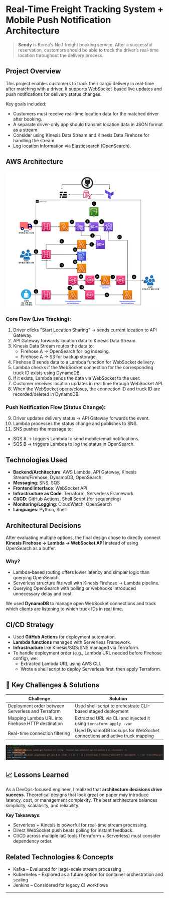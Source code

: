 # Real-Time Freight Tracking System + Mobile Push Notification Architecture

> **Sendy** is Korea's No.1 freight booking service. After a successful reservation, customers should be able to track the driver’s real-time location throughout the delivery process.

## Project Overview

This project enables customers to track their cargo delivery in real-time after matching with a driver. It supports WebSocket-based live updates and push notifications for delivery status changes.

Key goals included:
- Customers must receive real-time location data for the matched driver after booking.
- A separate driver-only app should transmit location data in JSON format as a stream.
- Consider using Kinesis Data Stream and Kinesis Data Firehose for handling the stream.
- Log location information via Elasticsearch (OpenSearch).

## AWS Architecture

![Architecture Diagram](./images/architecture.png)

### Core Flow (Live Tracking):
1. Driver clicks "Start Location Sharing" → sends current location to API Gateway.
2. API Gateway forwards location data to Kinesis Data Stream.
3. Kinesis Data Stream routes the data to:
   - Firehose A → OpenSearch for log indexing.
   - Firehose A → S3 for backup storage.
4. Firehose B sends data to a Lambda function for WebSocket delivery.
5. Lambda checks if the WebSocket connection for the corresponding truck ID exists using DynamoDB.
6. If it exists, Lambda sends the data via WebSocket to the user.
7. Customer receives location updates in real time through WebSocket API.
8. When the WebSocket opens/closes, the connection ID and truck ID are recorded/deleted in DynamoDB.

### Push Notification Flow (Status Change):
9. Driver updates delivery status → API Gateway forwards the event.
10. Lambda processes the status change and publishes to SNS.
11. SNS pushes the message to:
   - SQS A → triggers Lambda to send mobile/email notifications.
   - SQS B → triggers Lambda to log the status in OpenSearch.

## Technologies Used

- **Backend/Architecture**: AWS Lambda, API Gateway, Kinesis Stream/Firehose, DynamoDB, OpenSearch
- **Messaging**: SNS, SQS
- **Frontend Interface**: WebSocket API
- **Infrastructure as Code**: Terraform, Serverless Framework
- **CI/CD**: GitHub Actions, Shell Script (for sequencing)
- **Monitoring/Logging**: CloudWatch, OpenSearch
- **Languages**: Python, Shell

## Architectural Decisions

After evaluating multiple options, the final design chose to directly connect **Kinesis Firehose → Lambda → WebSocket API** instead of using OpenSearch as a buffer.

### Why?

- Lambda-based routing offers lower latency and simpler logic than querying OpenSearch.
- Serverless structure fits well with Kinesis Firehose → Lambda pipeline.
- Querying OpenSearch with polling or webhooks introduced unnecessary delay and cost.

We used **DynamoDB** to manage open WebSocket connections and track which clients are listening to which truck IDs in real time.

## CI/CD Strategy

- Used **GitHub Actions** for deployment automation.
- **Lambda functions** managed with Serverless Framework.
- **Infrastructure** like Kinesis/SQS/SNS managed via Terraform.
- To handle deployment order (e.g., Lambda URL needed before Firehose config), we:
  - Extracted Lambda URL using AWS CLI.
  - Wrote a shell script to deploy Serverless first, then apply Terraform.

## 🧩 Key Challenges & Solutions

| Challenge | Solution |
|----------|----------|
| Deployment order between Serverless and Terraform | Used shell script to orchestrate CLI-based staged deployment |
| Mapping Lambda URL into Firehose HTTP destination | Extracted URL via CLI and injected it using `terraform apply -var` |
| Real-time connection filtering | Used DynamoDB lookups for WebSocket connections and active truck mapping |

![Shell Script Example](./images/shell.png)

## 📈 Lessons Learned

As a DevOps-focused engineer, I realized that **architecture decisions drive success**. Theoretical designs that look great on paper may introduce latency, cost, or management complexity. The best architecture balances simplicity, scalability, and reliability.

**Key Takeaways**:
- Serverless + Kinesis is powerful for real-time stream processing.
- Direct WebSocket push beats polling for instant feedback.
- CI/CD across multiple IaC tools (Terraform + Serverless) must consider dependency order.

## Related Technologies & Concepts
- Kafka – Evaluated for large-scale stream processing
- Kubernetes – Explored as a future option for container orchestration and scaling
- Jenkins – Considered for legacy CI workflows
---


